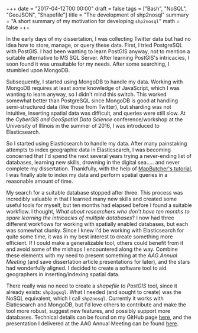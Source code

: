 +++
date = "2017-04-12T00:00:00"
draft = false
tags = ["Bash", "NoSQL", "GeoJSON", "Shapefile"]
title = "The development of shp2nosql"
summary = "A short summary of my motivation for developing `shp2nosql`"
math = false
+++

In the early days of my dissertation, I was collecting Twitter data but had no
idea how to store, manage, or query these data. First, I tried PostgreSQL with
PostGIS. I had been wanting to learn PostGIS anyway, not to mention a suitable
alternative to MS SQL Server. After learning PostGIS's intricacies, I soon found
it was unsuitable for my needs. After some searching, I stumbled upon MongoDB.

Subsequently, I started using MongoDB to handle my data. Working with MongoDB
requires at least _some_ knowledge of JavaScript, which I was wanting to learn
anyway, so I didn't mind this switch. This worked somewhat better than
PostgreSQL since MongoDB is good at handling semi-structured data (like those
from Twitter), but sharding was not intuitive, inserting spatial data was
difficult, and queries were still slow. At the _CyberGIS and GeoSpatial Data
Science_ conference/workshop at the University of Illinois in the summer of
2016, I was introduced to Elasticsearch.

So I started using Elasticsearch to handle my data. After many painstaking
attempts to index geographic data in Elasticsearch, I was becoming concerned
that I'd spend the next several years trying a never-ending list of databases,
learning new skills, drowning in the digital sea..... and never complete my
dissertation. Thankfully, with the help
of
[MapButcher's tutorial](https://www.gitbook.com/book/mapbutcher/using-spatial-data-in-elasticsearch/details),
I was finally able to index my data and perform spatial queries in a reasonable
amount of time.

My search for a suitable database stopped after three. This process was
incredibly valuable in that I learned many new skills and created some useful
tools for myself, but ten months had elapsed before I found a suitable workflow.
I thought, _What about researchers who don't have ten months to spare learning
the intricacies of multiple databases_? I now had three different workflows for
working with spatially enabled databases, but each was somewhat clunky. Since I
knew I'd be working with Elasticsearch for quite some time, it was in my best
interest to create something more efficient. If I could make a generalizable
tool, others could benefit from it and avoid some of the mishaps I encountered
along the way. Combine these elements with my need to present something at the
_AAG Annual Meeting_ (and save dissertation article presentations for later),
and the stars had wonderfully aligned. I decided to create a software tool to
aid geographers in inserting/indexing spatial data.

There really was no need to create a _shapefile to PostGIS_ tool, since it
already exists: `shp2pgsql`. What I needed (and sought to create) was the NoSQL
equivalent, which I call `shp2nosql`. Currently it works with Elaticsearch and
MongoDB, but I'd love others to contribute and make the tool more robust,
suggest new features, and possibly support more databases. Technical details can
be found on my GitHub page [here](https://github.com/mhaffner/shp2nosql), and
the presentation I delivered at the AAG Annual Meeting can be
found [here](https://mhaffner.github.io/presentations/shp2nosql.html).
